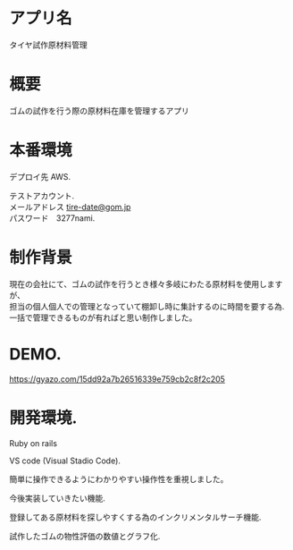 # アプリ名
タイヤ試作原材料管理

# 概要
ゴムの試作を行う際の原材料在庫を管理するアプリ

# 本番環境
デプロイ先 AWS. 

 テストアカウント.  
 メールアドレス  tire-date@gom.jp  
 パスワード　3277nami. 
               
# 制作背景
現在の会社にて、ゴムの試作を行うとき様々多岐にわたる原材料を使用しますが、  
担当の個人個人での管理となっていて棚卸し時に集計するのに時間を要する為. 
一括で管理できるものが有ればと思い制作しました。  

# DEMO. 
https://gyazo.com/15dd92a7b26516339e759cb2c8f2c205

# 開発環境. 
Ruby on rails

VS code (Visual Stadio Code). 

簡単に操作できるようにわかりやすい操作性を重視しました。


今後実装していきたい機能.

登録してある原材料を探しやすくする為のインクリメンタルサーチ機能. 

試作したゴムの物性評価の数値とグラフ化. 
